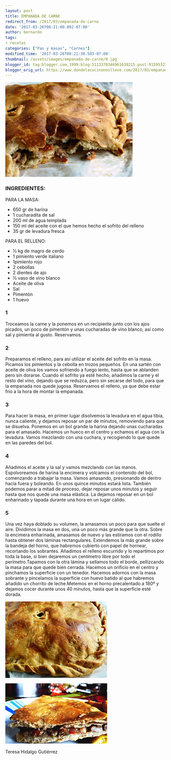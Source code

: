 ```yaml
---
layout: post
title: EMPANADA DE CARNE
redirect_from: /2017/03/empanada-de-carne
date: '2017-03-26T08:21:00.002-07:00'
author: bernardo
tags:
- recetas
categories: ["Pan y masas", "Carnes"]
modified_time: '2017-03-26T08:21:38.503-07:00'
thumbnail: /assets/images/empanada-de-carne/0.jpg
blogger_id: tag:blogger.com,1999:blog-5113370346961639215.post-9159532707937559043
blogger_orig_url: https://www.dondelacocinanoslleve.com/2017/03/empanada-de-carne.html
---
```


![](/assets/images/empanada-de-carne/0.jpg)

  
### INGREDIENTES:

PARA LA MASA:

* 650 gr de harina 
* 1 cucharadita de sal
* 200 ml de agua templada
* 150 ml del aceite con el que hemos hecho el sofrito del relleno
* 35 gr de levadura fresca 

PARA EL RELLENO:

* ½ kg de magro de cerdo
* 1 pimiento verde italiano
* 1pimiento rojo
* 2 cebollas
* 2 dientes de ajo
* ½ vaso de vino blanco
* Aceite de oliva
* Sal
* Pimentón
* 1 huevo  

### 1

Troceamos la carne y la ponemos en un recipiente junto con los ajos picados, un poco de pimentón y unas cucharadas de vino blanco, así como sal y pimienta al gusto. Reservamos.  

### 2

Preparamos el relleno, para así utilizar el aceite del sofrito en la masa. Picamos los pimientos y la cebolla en trozos pequeños. En una sartén con aceite de oliva los vamos sofriendo a fuego lento, hasta que se ablanden pero sin dorarse. Cuando el sofrito ya esté hecho, añadimos la carne y el resto del vino, dejando que se reduzca, pero sin secarse del todo, para que la empanada nos quede jugosa. Reservamos el relleno, ya que debe estar frío a la hora de montar la empanada.  

### 3

Para hacer la masa, en primer lugar disolvemos la levadura en el agua tibia, nunca caliente, y dejamos reposar un par de minutos, removiendo para que se disuelva. Ponemos en un bol grande la harina dejando unas cucharadas para el amasado. Hacemos un hueco en el centro y echamos el agua con la levadura. Vamos mezclando con una cuchara, y recogiendo lo que quede en las paredes del bol.  

### 4

Añadimos el aceite y la sal y vamos mezclando con las manos. Espolvoreamos de harina la encimera y volcamos el contenido del bol, comenzando a trabajar la masa. Vamos amasando, presionando de dentro hacia fuera y boleando. En unos quince minutos estará lista. También podemos parar a mitad de proceso, dejar reposar unos minutos y seguir hasta que nos quede una masa elástica. La dejamos reposar en un bol enharinado y tapada durante una hora en un lugar cálido.  

### 5

Una vez haya doblado su volumen, la amasamos un poco para que suelte el aire. Dividimos la masa en dos, una un poco más grande que la otra. Sobre la encimera enharinada, amasamos de nuevo y las estiramos con el rodillo hasta obtener dos láminas rectangulares. Extendemos la más grande sobre la bandeja del horno, que habremos cubierto con papel de hornear, recortando los sobrantes. Añadimos el relleno escurrido y lo repartimos por toda la base, si bien dejaremos un centímetro libre por todo el perímetro.Tapamos con la otra lámina y sellamos todo el borde, pellizcando la masa para que quede bien cerrada. Hacemos un orificio en el centro y pinchamos la superficie con un tenedor. Hacemos adornos con la masa sobrante y pincelamos la superficie con huevo batido al que habremos añadido un chorrito de leche.Metemos en el horno precalentado a 180º y dejamos cocer durante unos 40 minutos, hasta que la superficie esté dorada.  

![](/assets/images/empanada-de-carne/1.jpg)

  

![](/assets/images/empanada-de-carne/2.jpg)

  
  
Teresa Hidalgo Gutiérrez
